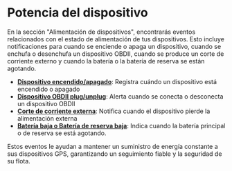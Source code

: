 # Potencia del dispositivo

En la sección "Alimentación de dispositivos", encontrarás eventos relacionados con el estado de alimentación de tus dispositivos. Esto incluye notificaciones para cuando se enciende o apaga un dispositivo, cuando se enchufa o desenchufa un dispositivo OBDII, cuando se produce un corte de corriente externo y cuando la batería o la batería de reserva se están agotando.

* [**Dispositivo encendido/apagado**](dispositivo-encendidoapagado.md): Registra cuándo un dispositivo está encendido o apagado
* [**Dispositivo OBDII plug/unplug**](dispositivo-obdii-plugunplug.md): Alerta cuando se conecta o desconecta un dispositivo OBDII
* [**Corte de corriente externa**](corte-de-corriente-externa.md): Notifica cuando el dispositivo pierde la alimentación externa
* [**Batería baja o Batería de reserva baja**](batera-baja-batera-de-reserva-baja.md): Indica cuando la batería principal o de reserva se está agotando.

Estos eventos le ayudan a mantener un suministro de energía constante a sus dispositivos GPS, garantizando un seguimiento fiable y la seguridad de su flota.
